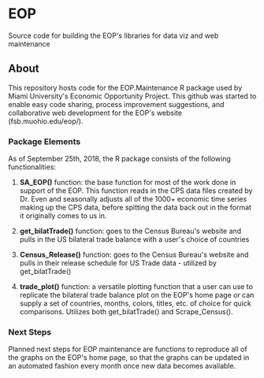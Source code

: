 
# EOP
Source code for building the EOP's libraries for data viz and web maintenance
## About
This repository hosts code for the EOP.Maintenance R package used by Miami University's Economic Opportunity Project. This github was started to enable easy code sharing, process improvement suggestions, and collaborative web development for the EOP's website (fsb.muohio.edu/eop/).
### Package Elements
As of September 25th, 2018, the R package  consists of the following functionalities:

1. **SA_EOP()** function: the base function for most of the work done in support of the EOP. This function reads in the CPS data files created by Dr. Even and seasonally adjusts all of the 1000+ economic time series making up the CPS data, before spitting the data back out in the format it originally comes to us in.

2. **get_bilatTrade()** function: goes to the Census Bureau's website and pulls in the US bilateral trade balance with a user's choice of countries

3. **Census_Release()** function: goes to the Census Bureau's website and pulls in their release schedule for US Trade data - utilized by get_bilatTrade()

4. **trade_plot()** function: a versatile plotting function that a user can use to replicate the bilateral trade balance plot on the EOP's home page or can supply a set of countries, months, colors, titles, etc. of choice for quick comparisons. Utilizes both get_bilatTrade() and Scrape_Census().

### Next Steps
Planned next steps for EOP maintenance are functions to reproduce all of the graphs on the EOP's home page, so that the graphs can be updated in an automated fashion every month once new data becomes available.

